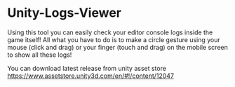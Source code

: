 # Unity-Logs-Viewer
Using this tool you can easily check your editor console logs inside the game itself! 
All what you have to do is to make a circle gesture using your mouse (click and drag) or your finger (touch and drag) on the mobile screen to show all these logs! 

You can download latest release from unity asset store
https://www.assetstore.unity3d.com/en/#!/content/12047
